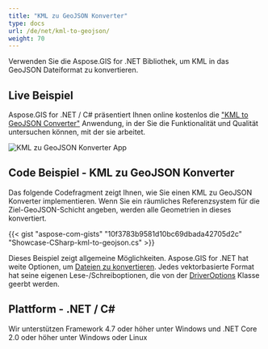 ```yaml
---
title: "KML zu GeoJSON Konverter"
type: docs
url: /de/net/kml-to-geojson/
weight: 70
---
```


Verwenden Sie die Aspose.GIS for .NET Bibliothek, um KML in das GeoJSON Dateiformat zu konvertieren.

## **Live Beispiel**

Aspose.GIS for .NET / C# präsentiert Ihnen online kostenlos die ["KML to GeoJSON Converter"](https://products.aspose.app/gis/conversion/kml-to-geojson) Anwendung, in der Sie die Funktionalität und Qualität untersuchen können, mit der sie arbeitet.

![KML zu GeoJSON Konverter App](conversion.png)

## **Code Beispiel - KML zu GeoJSON Konverter**

Das folgende Codefragment zeigt Ihnen, wie Sie einen KML zu GeoJSON Konverter implementieren. Wenn Sie ein räumliches Referenzsystem für die Ziel-GeoJSON-Schicht angeben, werden alle Geometrien in dieses konvertiert. 

{{< gist "aspose-com-gists" "10f3783b9581d10bc69dbada42705d2c" "Showcase-CSharp-kml-to-geojson.cs" >}}

Dieses Beispiel zeigt allgemeine Möglichkeiten. Aspose.GIS for .NET hat weite Optionen, um [Dateien zu konvertieren](https://docs.aspose.com/gis/net/vector-layers/). Jedes vektorbasierte Format hat seine eigenen Lese-/Schreiboptionen, die von der [DriverOptions](https://reference.aspose.com/gis/net/aspose.gis/driveroptions) Klasse geerbt werden.

## **Plattform - .NET / C#**

Wir unterstützen Framework 4.7 oder höher unter Windows und .NET Core 2.0 oder höher unter Windows oder Linux
